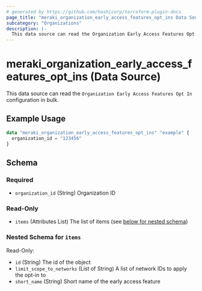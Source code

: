 ```yaml
---
# generated by https://github.com/hashicorp/terraform-plugin-docs
page_title: "meraki_organization_early_access_features_opt_ins Data Source - terraform-provider-meraki"
subcategory: "Organizations"
description: |-
  This data source can read the Organization Early Access Features Opt In configuration in bulk.
---
```


# meraki_organization_early_access_features_opt_ins (Data Source)

This data source can read the `Organization Early Access Features Opt In` configuration in bulk.

## Example Usage

```terraform
data "meraki_organization_early_access_features_opt_ins" "example" {
  organization_id = "123456"
}
```

<!-- schema generated by tfplugindocs -->
## Schema

### Required

- `organization_id` (String) Organization ID

### Read-Only

- `items` (Attributes List) The list of items (see [below for nested schema](#nestedatt--items))

<a id="nestedatt--items"></a>
### Nested Schema for `items`

Read-Only:

- `id` (String) The id of the object
- `limit_scope_to_networks` (List of String) A list of network IDs to apply the opt-in to
- `short_name` (String) Short name of the early access feature
